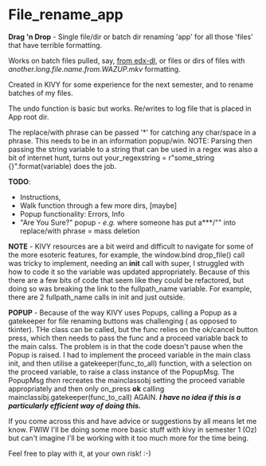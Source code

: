 # File_rename_app
**Drag 'n Drop** - Single file/dir or batch dir renaming 'app' for all those 'files' that have terrible formatting.

Works on batch files pulled, say, [from edx-dl](https://github.com/coursera-dl/edx-dl), or files or dirs of files with *another.long.file.name.from.WAZUP.mkv* formatting.

Created in KIVY for some experience for the next semester, and to rename batches of my files.

The undo function is basic but works. Re/writes to log file that is placed in App root dir.

The replace/with phrase can be passed '*' for catching any char/space in a phrase. This needs to be in an information popup/win. NOTE: Parsing then passing the string variable to a string that can be used in a regex was also a bit of internet hunt, turns out your_regexstring = r"some_string {}".format(variable) does the job.

**TODO**: 
* Instructions,
* Walk function through a few more dirs, [maybe]
* Popup functionality: Errors, Info
* "Are You Sure?" popup - *e.g.* where someone has put a***/"" into replace/with phrase = mass deletion 

**NOTE** - KIVY resources are a bit weird and difficult to navigate for some of the more esoteric features, for example, the window.bind drop_file() call was tricky to implement, needing an __init__ call with super,  I struggled with how to code it so the variable was updated appropriately. Because of this there are a few bits of code that seem like they could be refactored, but doing so was breaking the link to the fullpath_name variable. For example, there are 2 fullpath_name calls in init and just outside. 

**POPUP** - Because of the way KIVY uses Popups, calling a Popup as a gatekeeper for file renaming buttons was challenging ( as opposed to tkinter). THe class can be called, but the func relies on the ok/cancel button press, which then needs to pass the func and a proceed variable back to the main calss. The problem is in that the code doesn't pause when the Popup is raised. I had to implement the proceed variable in the main class init, and then utilise a gatekeeper(func_to_all) function, with a selection on the proceed variable, to raise a class instance of the PopupMsg. The PopupMsg *then* recreates the mainclassobj setting the proceed variable appropriately and then only on_press **ok** calling mainclassibj.gatekeeper(func_to_call) AGAIN. 
***I have no idea if this is a particularly efficient way of doing this.***

If you come across this and have advice or suggestions by all means let me know. FWIW I'll be doing some more basic stuff with kivy in semester 1 (Oz) but can't imagine I'll be working with it too much more for the time being. 

Feel free to play with it, at your own risk! :-)
